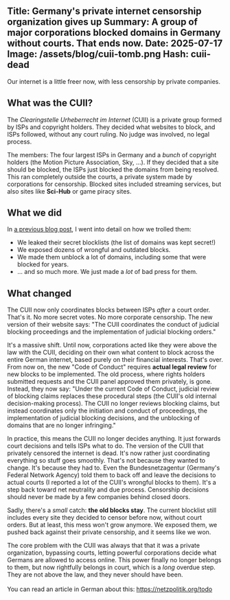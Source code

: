 Title: Germany's private internet censorship organization gives up
Summary: A group of major corporations blocked domains in Germany without courts. That ends now.
Date: 2025-07-17
Image: /assets/blog/cuii-tomb.png 
Hash: cuii-dead
---------

Our internet is a little freer now, with less censorship by private companies.

## What was the CUII?

The *Clearingstelle Urheberrecht im Internet* (CUII) is a private group formed by ISPs and copyright holders. 
They decided what websites to block, and ISPs followed, without any court ruling. No judge was involved, no legal process.

The members: The four largest ISPs in Germany and a *bunch* of copyright holders (the Motion Picture Association, Sky, ...).
If they decided that a site should be blocked, the ISPs just blocked the domains from being resolved. 
This ran completely outside the courts, a private system made by corporations for censorship.
Blocked sites included streaming services, but also sites like **Sci-Hub** or game piracy sites. 

## What we did

In [a previous blog post](/blog/exposing-the-cuii), I went into detail on how we trolled them:  
- We leaked their secret blocklists (the list of domains was kept secret!)  
- We exposed dozens of wrongful and outdated blocks.  
- We made them unblock a lot of domains, including some that were blocked for years.  
- ... and so much more. We just made a *lot* of bad press for them.

## What changed

The CUII now only coordinates blocks between ISPs *after* a court order. 
That's it. No more secret votes. No more corporate censorship.
The new version of their website says:
"The CUII coordinates the conduct of judicial blocking proceedings and the implementation of judicial blocking orders."

It's a massive shift.
Until now, corporations acted like they were above the law with the CUII, deciding on their own what content to block across the entire German internet, 
based purely on their financial interests.
That's over. From now on, the new "Code of Conduct" requires **actual legal review** for new blocks to be implemented.
The old process, where rights holders submitted requests and the CUII panel approved them privately, is gone.   
Instead, they now say: "Under the current Code of Conduct, judicial review of blocking claims replaces these procedural steps (the CUII's old internal decision-making process).
The CUII no longer reviews blocking claims, but instead coordinates only the initiation and conduct of proceedings, 
the implementation of judicial blocking decisions, and the unblocking of domains that are no longer infringing."

In practice, this means the CUII no longer decides anything. It just forwards court decisions and tells ISPs what to do.
The version of the CUII that privately censored the internet is dead. It's now rather just coordinating everything so stuff goes smoothly.
That's not because they wanted to change. It's because they had to. 
Even the Bundesnetzagentur (Germany's Federal Network Agency) told them to back off and leave the decisions to actual courts
(I reported a lot of the CUII's wrongful blocks to them).
It's a step back toward net neutrality and due process. 
Censorship decisions should never be made by a few companies behind closed doors.

Sadly, there's a *small* catch: **the old blocks stay**. 
The current blocklist still includes every site they decided to censor before now, without court orders.
But at least, this mess won't grow anymore.
We exposed them, we pushed back against their private censorship, and it seems like we won.

The core problem with the CUII was always that that it was a private organization, bypassing courts, 
letting powerful corporations decide what Germans are allowed to access online. 
This power finally no longer belongs to them, but now rightfully belongs in court, which is a *long* overdue step. 
They are not above the law, and they never should have been.  
<br>
You can read an article in German about this: https://netzpolitik.org/todo